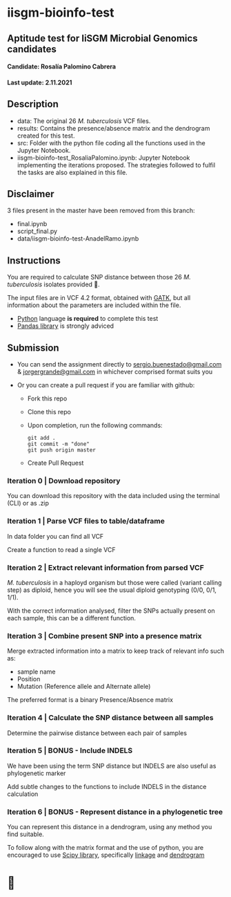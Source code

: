 # iisgm-bioinfo-test

## Aptitude test for IiSGM Microbial Genomics candidates

#### Candidate: Rosalía Palomino Cabrera

#### Last update: 2.11.2021

## Description

- data: The original 26 *M. tuberculosis* VCF files.
- results: Contains the presence/absence matrix and the dendrogram created for this test. 
- src: Folder with the python file coding all the functions used in the Jupyter Notebook.
- iisgm-bioinfo-test_RosaliaPalomino.ipynb: Jupyter Notebook implementing the iterations proposed. The strategies followed to fulfil the tasks are also explained in this file.

## Disclaimer

3 files present in the master have been removed from this branch:
- final.ipynb
- script_final.py
- data/iisgm-bioinfo-test-AnadelRamo.ipynb

## Instructions

You are required to calculate SNP distance between those 26 _M. tuberculosis_ isolates provided :microbe:.

The input files are in VCF 4.2 format, obtained with [GATK](https://gatk.broadinstitute.org/), but all information about the parameters are included within the file.

- [Python](https://www.python.org/) language **is required** to complete this test
- [Pandas library](https://pandas.pydata.org/) is strongly adviced

## Submission

- You can send the assignment directly to sergio.buenestado@gmail.com & jorgergrande@gmail.com in whichever comprised format suits you
- Or you can create a pull request if you are familiar with github:

  - Fork this repo
  - Clone this repo
  - Upon completion, run the following commands:

    ```
    git add .
    git commit -m "done"
    git push origin master
    ```

  - Create Pull Request

### Iteration 0 | Download repository

You can download this repository with the data included using the terminal (CLI) or as .zip

### Iteration 1 | Parse VCF files to table/dataframe

In data folder you can find all VCF

Create a function to read a single VCF

### Iteration 2 | Extract relevant information from parsed VCF

_M. tuberculosis_ in a haployd organism but those were called (variant calling step) as diploid, hence you will see the usual diploid genotyping (0/0, 0/1, 1/1).

With the correct information analysed, filter the SNPs actually present on each sample, this can be a different function.

### Iteration 3 | Combine present SNP into a presence matrix

Merge extracted information into a matrix to keep track of relevant info such as:

- sample name
- Position
- Mutation (Reference allele and Alternate allele)

The preferred format is a binary Presence/Absence matrix

### Iteration 4 | Calculate the SNP distance between all samples

Determine the pairwise distance between each pair of samples

### Iteration 5 | BONUS - Include INDELS

We have been using the term SNP distance but INDELS are also useful as phylogenetic marker

Add subtle changes to the functions to include INDELS in the distance calculation

### Iteration 6 | BONUS - Represent distance in a phylogenetic tree

You can represent this distance in a dendrogram, using any method you find suitable.

To follow along with the matrix format and the use of python, you are encouraged to use [Scipy library](https://www.scipy.org/), specifically [linkage](https://docs.scipy.org/doc/scipy/reference/generated/scipy.cluster.hierarchy.linkage.html#scipy.cluster.hierarchy.linkage) and [dendrogram](https://docs.scipy.org/doc/scipy/reference/generated/scipy.cluster.hierarchy.dendrogram.html#scipy.cluster.hierarchy.dendrogram)

# :muscle:

